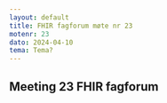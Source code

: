 ```yaml
---
layout: default
title: FHIR fagforum møte nr 23
motenr: 23
dato: 2024-04-10
tema: Tema?
---
```


## Meeting 23 FHIR fagforum
